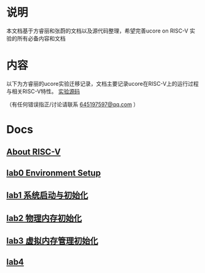 # 说明
本文档基于方睿丽和张蔚的文档以及源代码整理，希望完善ucore on RISC-V 实验的所有必备内容和文档

# 内容
以下为方睿丽的ucore实验迁移记录，文档主要记录ucore在RISC-V上的运行过程与相关RISC-V特性。
[实验源码](https://github.com/ring00/ucore_os_lab/tree/riscv32)

（有任何错误指正/讨论请联系 645197597@qq.com ）

# Docs

## [About RISC-V](https://github.com/rllly/ucore_on_riscv_recordings/blob/master/docs/About%20RISC-V.md)

## [lab0 Environment Setup](https://github.com/rllly/ucore_on_riscv_recordings/blob/master/docs/lab0.md#lab0-%E5%AE%9E%E9%AA%8C%E7%8E%AF%E5%A2%83%E9%85%8D%E7%BD%AE)

## [lab1 系统启动与初始化](https://github.com/rllly/ucore_on_riscv_recordings/blob/master/docs/Lab1_instructions.md#lab1)

## [lab2 物理内存初始化](https://github.com/rllly/ucore_on_riscv_recordings/blob/master/docs/Lab2_instructions.md#lab2-%E7%89%A9%E7%90%86%E5%86%85%E5%AD%98%E7%AE%A1%E7%90%86)

## [lab3 虚拟内存管理初始化](https://github.com/rllly/ucore_on_riscv_recordings/blob/master/docs/Lab3_instructions.md#lab3)

## [lab4 ](https://github.com/rllly/ucore_on_riscv_recordings/blob/master/docs/Lab4_instructions.md#lab4-%E5%86%85%E6%A0%B8%E7%BA%BF%E7%A8%8B%E7%9A%84%E7%AE%A1%E7%90%86)

